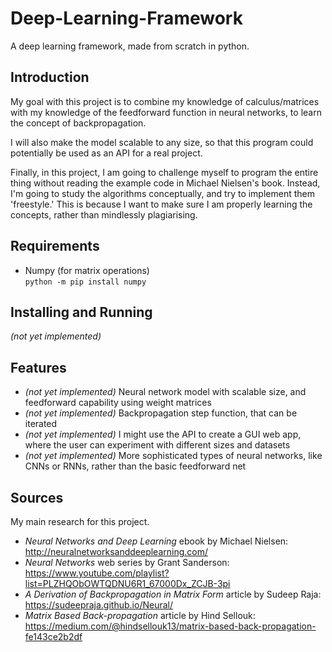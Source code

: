 
# Deep-Learning-Framework
A deep learning framework, made from scratch in python.

## Introduction

My goal with this project is to combine my knowledge of calculus/matrices with my knowledge of the feedforward function in neural networks, to learn the concept of backpropagation.

I will also make the model scalable to any size, so that this program could potentially be used as an API for a real project.

Finally, in this project, I am going to challenge myself to program the entire thing without reading the example code in Michael Nielsen's book. Instead, I'm going to study the algorithms conceptually, and try to implement them 'freestyle.' This is because I want to make sure I am properly learning the concepts, rather than mindlessly plagiarising.

## Requirements
 * Numpy (for matrix operations)  
```python -m pip install numpy```

## Installing and Running
*(not yet implemented)*

## Features
 * *(not yet implemented)* Neural network model with scalable size, and feedforward capability using weight matrices
 * *(not yet implemented)* Backpropagation step function, that can be iterated
 * *(not yet implemented)* I might use the API to create a GUI web app, where the user can experiment with different sizes and datasets
 * *(not yet implemented)* More sophisticated types of neural networks, like CNNs or RNNs, rather than the basic feedforward net

## Sources
My main research for this project.
 * *Neural Networks and Deep Learning* ebook by Michael Nielsen:  
http://neuralnetworksanddeeplearning.com/
 * *Neural Networks* web series by Grant Sanderson:  
https://www.youtube.com/playlist?list=PLZHQObOWTQDNU6R1_67000Dx_ZCJB-3pi
 * *A Derivation of Backpropagation in Matrix Form* article by Sudeep Raja:  
https://sudeepraja.github.io/Neural/
 * *Matrix Based Back-propagation* article by Hind Sellouk:  
https://medium.com/@hindsellouk13/matrix-based-back-propagation-fe143ce2b2df
